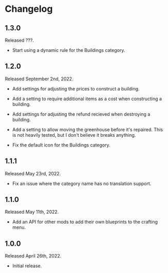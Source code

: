# Changelog

## 1.3.0
Released ???.

* Start using a dynamic rule for the Buildings category.


## 1.2.0
Released September 2nd, 2022.

* Add settings for adjusting the prices to construct a building.
* Add a setting to require additional items as a cost when constructing a building.
* Add settings for adjusting the refund recieved when destroying a building.
* Add a setting to allow moving the greenhouse before it's repaired. This is not
  heavily tested, but I don't believe it breaks anything.

* Fix the default icon for the Buildings category.


## 1.1.1
Released May 23rd, 2022.

* Fix an issue where the category name has no translation support.


## 1.1.0
Released May 11th, 2022.

* Add an API for other mods to add their own blueprints to the crafting menu.


## 1.0.0
Released April 26th, 2022.

* Initial release.
